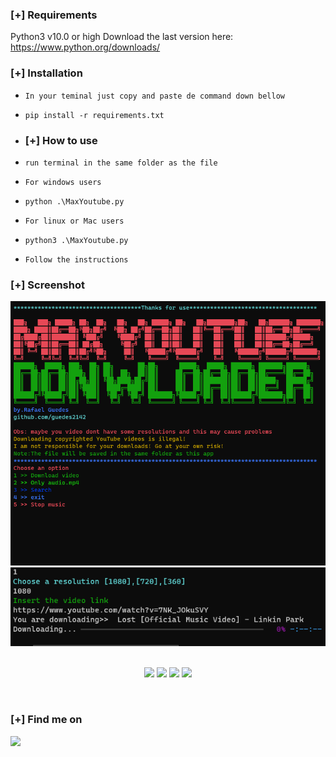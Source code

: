 ### [+] Requirements
Python3 v10.0 or high
Download the last version here: https://www.python.org/downloads/

### [+] Installation
- `In your teminal just copy and paste de command down bellow`
- `pip install -r requirements.txt`
 
 - ### [+] How to use
 - `run terminal in the same folder as the file`
 - `For windows users`
 - `python .\MaxYoutube.py`
 - `For linux or Mac users`
 - `python3 .\MaxYoutube.py`
 - `Follow the instructions`
 


### [+] Screenshot
![screenshot](https://github.com/guedes2142/Max-Youtube-downloader/blob/main/ytdl.png)
![screenshot](https://github.com/guedes2142/Max-Youtube-downloader/blob/main/2.png)


<p align="center">
<br>
    <img src="https://img.shields.io/badge/Author-Rafael Guedes-magenta?style=flat-square">
    <img src="https://img.shields.io/badge/Open%20Source-Yes-orange?style=flat-square">
    <img src="https://img.shields.io/badge/Made%20In-Brazil-green?style=flat-square">
    <img src="https://img.shields.io/badge/Written%20In-Python-blue?style=flat-square">
</p>

<p align="center">
<br>
</p>







### [+] Find me on 
<a href="mailto:rafaguedes.dev@gmail.com" target="_blank"><img src="https://img.shields.io/badge/Email-rafaguedes.dev@gmail.com-blue?style=for-the-badge&logo=gmail"></a>


